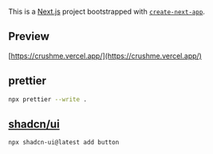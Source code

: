 This is a [Next.js](https://nextjs.org/) project bootstrapped with [`create-next-app`](https://github.com/vercel/next.js/tree/canary/packages/create-next-app).

## Preview

[https://crushme.vercel.app/](https://crushme.vercel.app/)

## prettier

```sh
npx prettier --write .
```

## [shadcn/ui](https://ui.shadcn.com/docs/installation/next)

```sh
npx shadcn-ui@latest add button
```
